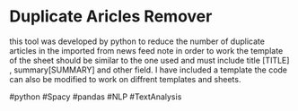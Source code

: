 # Duplicate Aricles Remover
this tool was developed by python to reduce the number of duplicate articles in the imported from news feed
note in order to work the template of the sheet should be similar to the one used and must include title [TITLE] , summary[SUMMARY] and other field. I have included a template 
the code can also be modified to work on diffrent templates and sheets.

#python #Spacy #pandas #NLP #TextAnalysis
